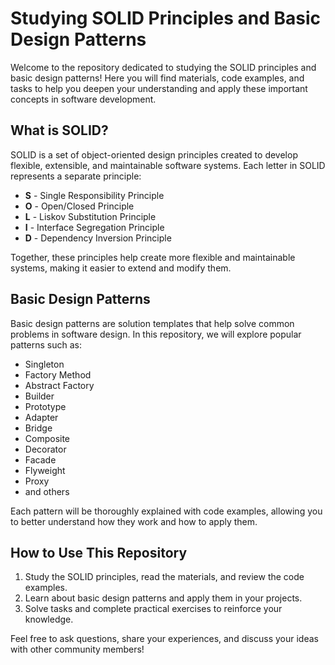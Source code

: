 # Studying SOLID Principles and Basic Design Patterns

Welcome to the repository dedicated to studying the SOLID principles and basic design patterns! Here you will find materials, code examples, and tasks to help you deepen your understanding and apply these important concepts in software development.

## What is SOLID?

SOLID is a set of object-oriented design principles created to develop flexible, extensible, and maintainable software systems. Each letter in SOLID represents a separate principle:

- **S** - Single Responsibility Principle
- **O** - Open/Closed Principle
- **L** - Liskov Substitution Principle
- **I** - Interface Segregation Principle
- **D** - Dependency Inversion Principle

Together, these principles help create more flexible and maintainable systems, making it easier to extend and modify them.

## Basic Design Patterns

Basic design patterns are solution templates that help solve common problems in software design. In this repository, we will explore popular patterns such as:

- Singleton
- Factory Method
- Abstract Factory
- Builder
- Prototype
- Adapter
- Bridge
- Composite
- Decorator
- Facade
- Flyweight
- Proxy
- and others

Each pattern will be thoroughly explained with code examples, allowing you to better understand how they work and how to apply them.

## How to Use This Repository

1. Study the SOLID principles, read the materials, and review the code examples.
2. Learn about basic design patterns and apply them in your projects.
3. Solve tasks and complete practical exercises to reinforce your knowledge.

Feel free to ask questions, share your experiences, and discuss your ideas with other community members!

